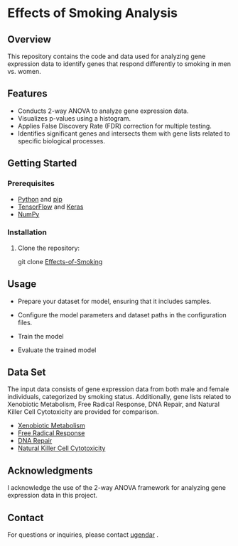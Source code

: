 # Effects of Smoking Analysis

## Overview
This repository contains the code and data used for analyzing gene expression data to identify genes that respond differently to smoking in men vs. women.

## Features
- Conducts 2-way ANOVA to analyze gene expression data.
- Visualizes p-values using a histogram.
- Applies False Discovery Rate (FDR) correction for multiple testing.
- Identifies significant genes and intersects them with gene lists related to specific biological processes.
## Getting Started

### Prerequisites

- [Python](https://www.python.org/) and [pip](https://pip.pypa.io/)
- [TensorFlow](https://www.tensorflow.org/) and [Keras](https://keras.io/)
- [NumPy](https://numpy.org/)

### Installation

1. Clone the repository:

   git clone [Effects-of-Smoking](https://github.com/ugendar07/Effects-of-Smoking.git)

## Usage
- Prepare your dataset for model, ensuring that it includes samples.

- Configure the model parameters and dataset paths in the configuration files.

- Train the model
  
- Evaluate the trained model


## Data Set
The input data consists of gene expression data from both male and female individuals, categorized by smoking status. Additionally, gene lists related to Xenobiotic Metabolism, Free Radical Response, DNA Repair, and Natural Killer Cell Cytotoxicity are provided for comparison.
- [Xenobiotic Metabolism](https://drive.google.com/open?id=1hRAKYSvN6mNa4DWZxmLNP5PnjqFuGZtJ)
- [Free Radical Response](https://drive.google.com/open?id=16Ot-Kgmyvs-yNBDhobRsy5DSWNvZXu6y)
- [DNA Repair](https://drive.google.com/file/d/16b5kBgvLmCSilzfNTD-p2EOTZhpxbnSV/view?usp=sharing)
- [Natural Killer Cell Cytotoxicity](https://drive.google.com/file/d/1vykPnfqafHkSd1ivxBXaORjvPkfZ3IE4/view?usp=sharing)


## Acknowledgments
I acknowledge the use of the 2-way ANOVA framework for analyzing gene expression data in this project.


## Contact
For questions or inquiries, please contact [ugendar](mailto:ugendar07@gmail.com) .
